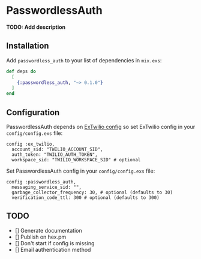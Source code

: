 # PasswordlessAuth

**TODO: Add description**

## Installation

Add `passwordless_auth` to your list of dependencies in `mix.exs`:

```elixir
def deps do
  [
    {:passwordless_auth, "~> 0.1.0"}
  ]
end
```
## Configuration

PasswordlessAuth depends on [ExTwilio config](https://github.com/danielberkompas/ex_twilio) so set ExTwilio config in your `config/config.exs` file:

```
config :ex_twilio,
  account_sid: "TWILIO_ACCOUNT_SID",
  auth_token: "TWILIO_AUTH_TOKEN",
  workspace_sid: "TWILIO_WORKSPACE_SID" # optional
```

Set PasswordlessAuth config in your `config/config.exs` file:

```
config :passwordless_auth,
  messaging_service_sid: "",
  garbage_collector_frequency: 30, # optional (defaults to 30)
  verification_code_ttl: 300 # optional (defaults to 300)
```

## TODO

- [] Generate documentation
- [] Publish on hex.pm
- [] Don't start if config is missing
- [] Email authentication method
